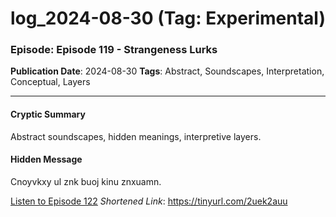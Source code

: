 # log_2024-08-30 (Tag: Experimental)

### Episode: Episode 119 - Strangeness Lurks

**Publication Date**: 2024-08-30
**Tags**: Abstract, Soundscapes, Interpretation, Conceptual, Layers

---

#### Cryptic Summary
Abstract soundscapes, hidden meanings, interpretive layers.

#### Hidden Message
Cnoyvkxy ul znk buoj kinu znxuamn.

[Listen to Episode 122](https://tinyurl.com/2uek2auu)
*Shortened Link*: https://tinyurl.com/2uek2auu
